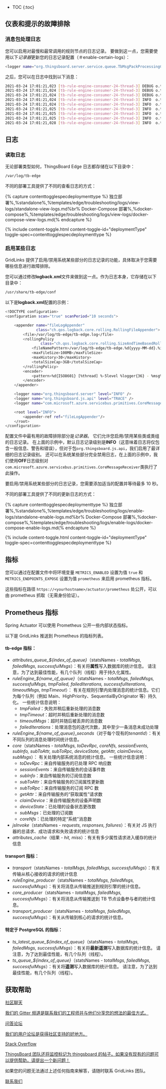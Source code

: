 * TOC
{:toc}

## 仪表和提示的故障排除

### 消息包处理日志

您可以启用对最慢和最常调用的规则节点的日志记录。
要做到这一点，您需要使用以下<i>记录器</i>更新您的日志记录配置（＃enable-certain-logs）：

```bash
<logger name="org.thingsboard.server.service.queue.TbMsgPackProcessingContext" level="DEBUG" />
```

之后，您可以在日志中找到以下消息：

```bash
2021-03-24 17:01:21,023 [tb-rule-engine-consumer-24-thread-3] DEBUG o.t.s.s.q.TbMsgPackProcessingContext - Top Rule Nodes by max execution time:
2021-03-24 17:01:21,024 [tb-rule-engine-consumer-24-thread-3] DEBUG o.t.s.s.q.TbMsgPackProcessingContext - [Main][3f740670-8cc0-11eb-bcd9-d343878c0c7f] max execution time: 1102. [RuleChain: Thermostat|RuleNode: Device Profile Node(3f740670-8cc0-11eb-bcd9-d343878c0c7f)]
2021-03-24 17:01:21,024 [tb-rule-engine-consumer-24-thread-3] DEBUG o.t.s.s.q.TbMsgPackProcessingContext - [Main][3f6debf0-8cc0-11eb-bcd9-d343878c0c7f] max execution time: 1. [RuleChain: Thermostat|RuleNode: Message Type Switch(3f6debf0-8cc0-11eb-bcd9-d343878c0c7f)]
2021-03-24 17:01:21,024 [tb-rule-engine-consumer-24-thread-3] INFO  o.t.s.s.q.TbMsgPackProcessingContext - Top Rule Nodes by avg execution time:
2021-03-24 17:01:21,024 [tb-rule-engine-consumer-24-thread-3] INFO  o.t.s.s.q.TbMsgPackProcessingContext - [Main][3f740670-8cc0-11eb-bcd9-d343878c0c7f] avg execution time: 604.0. [RuleChain: Thermostat|RuleNode: Device Profile Node(3f740670-8cc0-11eb-bcd9-d343878c0c7f)]
2021-03-24 17:01:21,025 [tb-rule-engine-consumer-24-thread-3] INFO  o.t.s.s.q.TbMsgPackProcessingContext - [Main][3f6debf0-8cc0-11eb-bcd9-d343878c0c7f] avg execution time: 1.0. [RuleChain: Thermostat|RuleNode: Message Type Switch(3f6debf0-8cc0-11eb-bcd9-d343878c0c7f)]
2021-03-24 17:01:21,025 [tb-rule-engine-consumer-24-thread-3] INFO  o.t.s.s.q.TbMsgPackProcessingContext - Top Rule Nodes by execution count:
2021-03-24 17:01:21,025 [tb-rule-engine-consumer-24-thread-3] INFO  o.t.s.s.q.TbMsgPackProcessingContext - [Main][3f740670-8cc0-11eb-bcd9-d343878c0c7f] execution count: 2. [RuleChain: Thermostat|RuleNode: Device Profile Node(3f740670-8cc0-11eb-bcd9-d343878c0c7f)]
2021-03-24 17:01:21,028 [tb-rule-engine-consumer-24-thread-3] INFO  o.t.s.s.q.TbMsgPackProcessingContext - [Main][3f6debf0-8cc0-11eb-bcd9-d343878c0c7f] execution count: 1. [RuleChain: Thermostat|RuleNode: Message Type Switch(3f6debf0-8cc0-11eb-bcd9-d343878c0c7f)]
```

## 日志

### 读取日志

无论部署类型如何，ThingsBoard Edge 日志都存储在以下目录中：

```bash
/var/log/tb-edge
```

不同的部署工具提供了不同的查看日志的方式：

{% capture contenttogglespecdeploymenttype %}
独立部署%,%standalone%,%templates/edge/troubleshooting/logs/view-logs/standalone-view-logs.md%br%
Docker-Compose 部署%,%docker-compose%,%templates/edge/troubleshooting/logs/view-logs/docker-compose-view-logs.md{% endcapture %}

{% include content-toggle.html content-toggle-id="deploymentType" toggle-spec=contenttogglespecdeploymenttype %}


### 启用某些日志

GridLinks 提供了启用/禁用系统某些部分的日志记录的功能，具体取决于您需要哪些信息进行故障排除。

您可以通过修改<b>logback.xml</b>文件来做到这一点。作为日志本身，它存储在以下目录中：

```bash
/usr/share/tb-edge/conf
```

以下是<b>logback.xml</b>配置的示例：

```bash
<!DOCTYPE configuration>
<configuration scan="true" scanPeriod="10 seconds">

    <appender name="fileLogAppender"
              class="ch.qos.logback.core.rolling.RollingFileAppender">
        <file>/var/log/tb-edge/tb-edge.log</file>
        <rollingPolicy
                class="ch.qos.logback.core.rolling.SizeAndTimeBasedRollingPolicy">
            <fileNamePattern>/var/log/tb-edge/tb-edge.%d{yyyy-MM-dd}.%i.log</fileNamePattern>
            <maxFileSize>100MB</maxFileSize>
            <maxHistory>30</maxHistory>
            <totalSizeCap>3GB</totalSizeCap>
        </rollingPolicy>
        <encoder>
            <pattern>%d{ISO8601} [%thread] %-5level %logger{36} - %msg%n</pattern>
        </encoder>
    </appender>

    <logger name="org.thingsboard.server" level="INFO" />
    <logger name="org.thingsboard.js.api" level="TRACE" />
    <logger name="com.microsoft.azure.servicebus.primitives.CoreMessageReceiver" level="OFF" />

    <root level="INFO">
        <appender-ref ref="fileLogAppender"/>
    </root>
</configuration>
```

配置文件中最有用的故障排除部分是<i>记录器</i>。
它们允许您启用/禁用某些类或类组的日志记录。
在上面的示例中，默认日志记录级别是<b>INFO</b>（这意味着日志将仅包含一般信息、警告和错误），但对于包<code>org.thingsboard.js.api</code>，我们启用了最详细的日志记录级别。
还可以在系统某些部分完全禁用日志，在上面的示例中，我们使用<b>OFF</b>日志级别对<code>com.microsoft.azure.servicebus.primitives.CoreMessageReceiver</code>类执行了此操作。

要启用/禁用系统某些部分的日志记录，您需要添加适当的<code></logger></code>配置并等待最多 10 秒。

不同的部署工具提供了不同的更新日志的方式：

{% capture contenttogglespecdeploymenttype %}
独立部署%,%standalone%,%templates/edge/troubleshooting/logs/enable-logs/standalone-enable-logs.md%br%
Docker-Compose 部署%,%docker-compose%,%templates/edge/troubleshooting/logs/enable-logs/docker-compose-enable-logs.md{% endcapture %}

{% include content-toggle.html content-toggle-id="deploymentType" toggle-spec=contenttogglespecdeploymenttype %}

## 指标

您可以通过在配置文件中将环境变量 `METRICS_ENABLED` 设置为值 `true` 和 `METRICS_ENDPOINTS_EXPOSE` 设置为值 `prometheus` 来启用 prometheus 指标。

这些指标在路径 `https://<yourhostname>/actuator/prometheus` 处公开，可以由 prometheus 抓取（无需身份验证）。

## Prometheus 指标

Spring Actuator 可以使用 Prometheus 公开一些内部状态指标。

以下是 GridLinks 推送到 Prometheus 的指标列表。

#### <b>tb-edge</b> 指标：
- <i>attributes_queue_${index_of_queue}</i>（statsNames - <i>totalMsgs, failedMsgs, successfulMsgs</i>）：有关将<b>属性</b>写入数据库的统计信息。
  请注意，为了达到最佳性能，有几个队列（线程）用于持久化属性。
- <i>ruleEngine_${name_of_queue}</i>（statsNames - <i>totalMsgs, failedMsgs, successfulMsgs, tmpFailed, failedIterations, successfulIterations, timeoutMsgs, tmpTimeout</i>）：
  有关在规则引擎内处理消息的统计信息。它们为每个队列（例如 Main、HighPriority、SequentialByOriginator 等）持久化。
  一些统计信息说明：
    - <i>tmpFailed</i>：失败并稍后重新处理的消息数
    - <i>tmpTimeout</i>：超时并稍后重新处理的消息数
    - <i>timeoutMsgs</i>：超时并随后被丢弃的消息数
    - <i>failedIterations</i>：处理消息包的迭代次数，其中至少一条消息未成功处理
- <i>ruleEngine_${name_of_queue}_seconds</i>（对于每个现有的<i>tenantId</i>）：有关不同队列的消息处理时间统计信息。
- <i>core</i>（statsNames - <i>totalMsgs, toDevRpc, coreNfs, sessionEvents, subInfo, subToAttr, subToRpc, deviceState, getAttr, claimDevice, subMsgs</i>）：
  有关处理内部系统消息的统计信息。
  一些统计信息说明：
    - <i>toDevRpc</i>：来自传输服务的已处理 RPC 响应数
    - <i>sessionEvents</i>：来自传输服务的会话事件数
    - <i>subInfo</i>：来自传输服务的订阅信息数
    - <i>subToAttr</i>：来自传输服务的订阅属性更新数
    - <i>subToRpc</i>：来自传输服务的订阅 RPC 数
    - <i>getAttr</i>：来自传输服务的“获取属性”请求数
    - <i>claimDevice</i>：来自传输服务的设备声明数
    - <i>deviceState</i>：已处理的设备状态更改数
    - <i>subMsgs</i>：已处理的订阅数
    - <i>coreNfs</i>：已处理的特定“系统”消息数
- <i>jsInvoke</i>（statsNames - <i>requests, responses, failures</i>）：有关对 JS 执行器的总请求、成功请求和失败请求的统计信息
- <i>attributes_cache</i>（结果 - <i>hit, miss</i>）：有关有多少属性请求进入缓存的统计信息


#### <b>transport</b> 指标：
- <i>transport</i>（statsNames - <i>totalMsgs, failedMsgs, successfulMsgs</i>）：有关传输从核心接收的请求的统计信息
- <i>ruleEngine_producer</i>（statsNames - <i>totalMsgs, failedMsgs, successfulMsgs</i>）：有关将消息从传输推送到规则引擎的统计信息。
- <i>core_producer</i>（statsNames - <i>totalMsgs, failedMsgs, successfulMsgs</i>）：有关将消息从传输推送到 TB 节点设备参与者的统计信息。
- <i>transport_producer</i>（statsNames - <i>totalMsgs, failedMsgs, successfulMsgs</i>）：有关从传输到核心的请求的统计信息。


#### 特定于 PostgreSQL 的指标：
- <i>ts_latest_queue_${index_of_queue}</i>（statsNames - <i>totalMsgs, failedMsgs, successfulMsgs</i>）：有关将<b>最新遥测</b>写入数据库的统计信息。
  请注意，为了达到最佳性能，有几个队列（线程）。
- <i>ts_queue_${index_of_queue}</i>（statsNames - <i>totalMsgs, failedMsgs, successfulMsgs</i>）：有关将<b>遥测</b>写入数据库的统计信息。
  请注意，为了达到最佳性能，有几个队列（线程）。

## 获取帮助

<section id="talkToUs">
    <div id="gettingHelp">
        <a href="https://app.gitter.im/#/room/#thingsboard_chat:gitter.im">
            <span class="phrase-heading">社区聊天</span>
            <p>我们的 Gitter 频道是联系我们的工程师并与他们分享您的想法的最佳方式。</p>
        </a>
        <a href="https://groups.google.com/forum/#!forum/thingsboard">
            <span class="phrase-heading">问答论坛</span>
            <p>我们的用户论坛是获得社区支持的好地方。</p>
        </a>
        <a href="https://stackoverflow.com/questions/tagged/thingsboard">
            <span class="phrase-heading">Stack Overflow</span>
            <p>ThingsBoard 团队还将监控标记为 thingsboard 的帖子。如果没有现有的问题可以提供帮助，请提出一个新问题！</p>
        </a>
    </div>
</section>

如果您的问题无法通过上述任何指南来解答，请随时联系 GridLinks 团队。

<a class="button" href="/docs/contact-us/">联系我们</a>